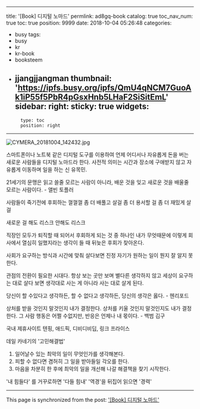 
---
title: '[Book] 디지털 노마드'
permlink: ad8gq-book
catalog: true
toc_nav_num: true
toc: true
position: 9999
date: 2018-10-04 05:26:48
categories:
- busy
tags:
- busy
- kr
- kr-book
- booksteem
- jjangjjangman
thumbnail: 'https://ipfs.busy.org/ipfs/QmU4qNCM7GuoAk1iP55f5PbR4pGsxHnb5LHaF2SiSitEmL'
sidebar:
    right:
        sticky: true
widgets:
    -
        type: toc
        position: right
---


![CYMERA_20181004_142432.jpg](https://ipfs.busy.org/ipfs/QmU4qNCM7GuoAk1iP55f5PbR4pGsxHnb5LHaF2SiSitEmL)

스마트폰이나 노트북 같은 디지털 도구를
이용하여 언제 어디서나 자유롭게
돈을 버는 새로운 사람들을 
디지털 노마드라 한다.
사전적 의미는 시간과 장소에 구애받지 않고
자유롭게 이동하며 일을 하는 신 유목민.

21세기의 문맹은 
읽고 쓸줄 모르는 사람이 아니라,
배운 것을 잊고 새로운 것을 
배울줄 모르는 사람이다. - 앨빈 토플러

사람들이 죽기전에 후회하는 껄껄껄
좀 더 배풀고 살걸
좀 더 용서할 걸
좀 더 재밌게 살 걸

새로운 걸 해도 리스크 안해도 리스크

직장인 모두가 퇴직할 때 되어서 
후회하게 되는 것 중 하나인 
내가 무엇때문에 이렇게 회사에서 열심히 일했지라는 
생각이 들 때 뒤늦은 후회가 찾아온다.

사회가 요구하는 방식과 시간에 맞춰 살다보면 
진정 자기가 원하는 일이 뭔지 잘 알지 못한다.

관점의 전환이 필요한 시대다. 
항상 보는 곳만 보며 별다른 생각하지 않고 
세상이 요구하는 대로 살다 보면 
생각대로 사는 게 아니라 사는 대로 살게 된다.

당신이 할 수있다고 생각하든, 할 수 없다고 생각하든, 당신의 생각은 옳다. - 헨리포드

상처를 받을 것인지 말것인지 내가 결정한다. 상처를 키울 것인지 말것인지도 내가 결정한다. 그 사람 행동은 어쩔 수없지만,  반응은 언제나 내 몫이다.  - 백범 김구

국내 제휴사이트
텐핑,  애드픽, 디비디비딥, 링크 프라이스

데일 카네기의 '고민해결법'
1. 일어날수 있는 최악의 일이 무엇인가를 생각해본다.
2. 피할 수 없다면 겸허히 그 일을 받아들일 각오를 한다.
3. 마음을 차분히 한 후에 최악의 일을 개선해 나갈 해결책을 찾기 시작한다.

'내 힘들다' 를 거꾸로하면 '다들 힘내'
'역경'을 뒤집어 읽으면 '경력'

- - -

This page is synchronized from the post: ['[Book] 디지털 노마드'](https://steemit.com/@lucky2015/ad8gq-book)
